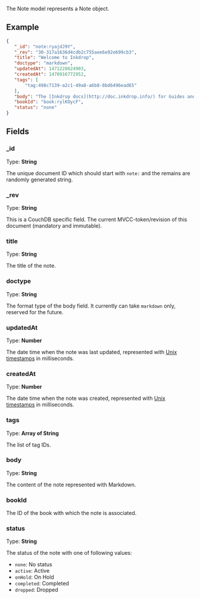 The Note model represents a Note object.

## Example

```JSON
{
   "_id": "note:ryajdJ9Y",
   "_rev": "30-317a1636d4cdb2c755aee6e92e699cb3",
   "title": "Welcome to Inkdrop",
   "doctype": "markdown",
   "updatedAt": 1471228624903,
   "createdAt": 1470916772952,
   "tags": [
       "tag:498c7139-a2c1-49a8-a6b8-8bd6496ead65"
   ],
   "body": "The [Inkdrop docs](http://doc.inkdrop.info/) for Guides and the API reference.\n * The Inkdrop forum at [github](https://github.com/inkdropapp/forum). Please report issue or suggest feedback here.\n * The [Inkdropapp org](https://github.com/inkdropapp/). This is where all Inkdrop-created packages can be found.\n\n* * *\n\n### Get to know Inkdrop 🚀\n\n * [👀 Check a note example](inkdrop://note:HyxgYO15t)\n * [📓 Create a notebook]()\n * [✍️ Create a note]()\n * [🖌 Choose a Theme]()\n * [⚙ Customize the Editor]()\n * [⌨️ Learn some Shortcuts]()\n",
   "bookId": "book:rylKOycF",
   "status": "none"
}
```

## Fields

### \_id

Type: **String**

The unique document ID which should start with `note:` and the remains are randomly generated string.

### \_rev

Type: **String**

This is a CouchDB specific field.
The current MVCC-token/revision of this document (mandatory and immutable).

### title

Type: **String**

The title of the note.

### doctype

Type: **String**

The format type of the body field.
It currently can take `markdown` only, reserved for the future.

### updatedAt

Type: **Number**

The date time when the note was last updated, represented with [Unix timestamps](http://www.unixtimestamp.com/) in milliseconds.

### createdAt

Type: **Number**

The date time when the note was created, represented with [Unix timestamps](http://www.unixtimestamp.com/) in milliseconds.

### tags

Type: **Array of String**

The list of tag IDs.

### body

Type: **String**

The content of the note represented with Markdown.

### bookId

The ID of the book with which the note is associated.

### status

Type: **String**

The status of the note with one of following values:

 * `none`: No status
 * `active`: Active
 * `onHold`: On Hold
 * `completed`: Completed
 * `dropped`: Dropped

